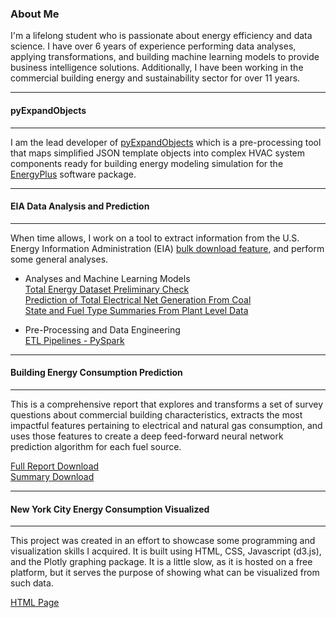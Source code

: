 ### About Me
I'm a lifelong student who is passionate about energy efficiency and data science. I have over 6 years of experience performing data analyses, applying transformations, and building machine learning models to provide business intelligence solutions. Additionally, I have been working in the commercial building energy and sustainability sector for over 11 years.

---
#### pyExpandObjects  

---

I am the lead developer of [pyExpandObjects](https://github.com/john-grando/pyExpandObjects) which is a pre-processing tool that maps simplified JSON template objects into complex HVAC system components ready for building energy modeling simulation for the [EnergyPlus](https://energyplus.net/) software package.

---  
#### EIA Data Analysis and Prediction
---  
When time allows, I work on a tool to extract information from the U.S. Energy Information Administration (EIA) [bulk download feature](https://www.eia.gov/opendata/bulkfiles.php), and perform some general analyses.  

* Analyses and Machine Learning Models  
  [Total Energy Dataset Preliminary Check](https://john-grando.github.io/EIADataPages/total_energy_check.html)  
  [Prediction of Total Electrical Net Generation From Coal](https://john-grando.github.io/EIADataPages/total_energy_prediction.html)  
  [State and Fuel Type Summaries From Plant Level Data](https://john-grando.github.io/EIADataPages/electricity_net_generation_summary.html)

* Pre-Processing and Data Engineering  
  [ETL Pipelines - PySpark](https://github.com/john-grando/eia-data-analysis/tree/master/app/PreProcess)

---  
#### Building Energy Consumption Prediction

---  
This is a comprehensive report that explores and transforms a set of survey questions about commercial building characteristics, extracts the most impactful features pertaining to electrical and natural gas consumption, and uses those features to create a deep feed-forward neural network prediction algorithm for each fuel source.  

[Full Report Download](https://github.com/john-grando/john-grando.github.io/raw/master/Documents/CapstoneFullReport.pdf)  
[Summary Download](https://github.com/john-grando/john-grando.github.io/raw/master/Documents/CapstoneSummary.pdf)  

---  
#### New York City Energy Consumption Visualized

---  
This project was created in an effort to showcase some programming and visualization skills I acquired.  It is built using HTML, CSS, Javascript (d3.js), and the Plotly graphing package.  It is a little slow, as it is hosted on a free platform, but it serves the purpose of showing what can be visualized from such data.

[HTML Page](https://john-grando.github.io/EnergyPages/ll84.html)
